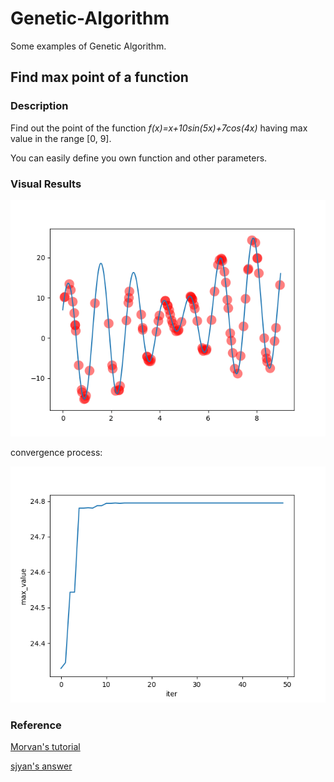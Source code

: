 # Genetic-Algorithm
Some examples of Genetic Algorithm.

## Find max point of a function

### Description

Find out the point of the function *f(x)=x+10sin(5x)+7cos(4x)* having max value in the range [0, 9].

You can easily define you own function and other parameters.

### Visual Results

![function_max_point](fig/function_max_point.gif)

convergence process:

![converge_curse](fig/converge_curse.png)

### Reference

[Morvan's tutorial](https://morvanzhou.github.io/tutorials/machine-learning/evolutionary-algorithm/2-01-genetic-algorithm/)

[sjyan's answer](https://morvanzhou.github.io/tutorials/machine-learning/evolutionary-algorithm/2-01-genetic-algorithm/)